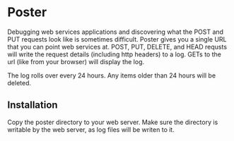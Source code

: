 Poster
======

Debugging web services applications and discovering what the POST and PUT requests look like is sometimes difficult. Poster gives you a single URL that you can point web services at. POST, PUT, DELETE, and HEAD requsts will write the request details (including http headers) to a log. GETs to the url (like from your browser) will display the log. 

The log rolls over every 24 hours. Any items older than 24 hours will be deleted.

Installation
------------

Copy the poster directory to your web server. Make sure the directory is writable by the web server, as log files will be writen to it.

